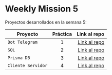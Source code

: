 # Weekly Mission 5

Proyectos desarrollados en la semana 5:

| Proyecto | Práctica | Link al repo |
| ------------- |:-------------:| -----:|
|`Bot Telegram`|1|[Link al repo](https://github.com/AndresSantiago08/Bot_Telegram)|  
|`SQL`|2|[Link al repo](https://github.com/AndresSantiago08/SQL_Postgres)|  
|`Prisma DB`|3|[Link al repo](https://github.com/AndresSantiago08/SQL_Prisma)|  
|`Cliente Servidor`|4|[Link al repo](https://github.com/AndresSantiago08/)|  
